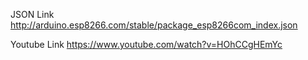 JSON Link
http://arduino.esp8266.com/stable/package_esp8266com_index.json

Youtube Link
https://www.youtube.com/watch?v=HOhCCgHEmYc
